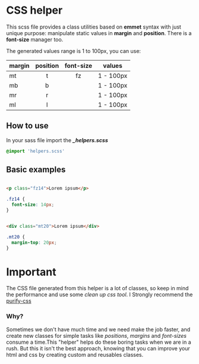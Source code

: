 # CSS helper

This scss file provides a class utilities based on **emmet** syntax with just unique purpose: manipulate static values in **margin** and **position**. There is a **font-size** manager too.

The generated values range is 1 to 100px, you can use:

| margin        | position           | font-size  | values
| ------------- |:-------------:| :-----:| :-----:|
| mt      | t |  fz  | 1 - 100px |
| mb      | b | | 1 - 100px |
| mr      | r |  | 1 - 100px |
| ml      | l |  | 1 - 100px |

## How to use
In your sass file import the ***_helpers.scss***

```scss
@import 'helpers.scss'
```
## Basic examples

```html

<p class="fz14">Lorem ipsum</p>

```
``` css
.fz14 {
  font-size: 14px;
}
```

```html

<div class="mt20">Lorem ipsum</div>

```
``` css
.mt20 {
  margin-top: 20px;
}
```

# Important
The CSS file generated from this helper is a lot of classes, so keep in mind the performance and use some *clean up css tool*. I Strongly recommend the [purify-css](https://github.com/purifycss/purifycss)

### Why?
Sometimes we don't have much time and we need make the job faster, and create new classes for simple tasks like *positions*, *margins* and *font-sizes* consume a time.This "helper" helps do these boring tasks when we are in a rush. But this it isn't the best approach, knowing that you can improve your html and css by creating custom and reusables classes.
